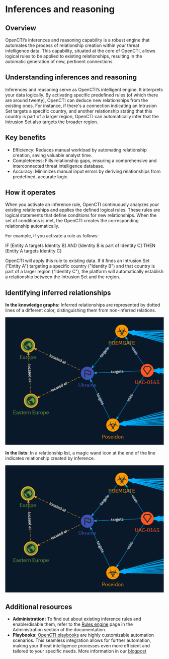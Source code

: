 # Inferences and reasoning

## Overview

OpenCTI’s inferences and reasoning capability is a robust engine that automates the process of relationship creation within your threat intelligence data. This capability, situated at the core of OpenCTI, allows logical rules to be applied to existing relationships, resulting in the automatic generation of new, pertinent connections.


## Understanding inferences and reasoning

Inferences and reasoning serve as OpenCTI’s intelligent engine. It interprets your data logically. By activating specific predefined rules (of which there are around twenty), OpenCTI can deduce new relationships from the existing ones. For instance, if there's a connection indicating an Intrusion Set targets a specific country, and another relationship stating that this country is part of a larger region, OpenCTI can automatically infer that the Intrusion Set also targets the broader region.


## Key benefits

- Efficiency: Reduces manual workload by automating relationship creation, saving valuable analyst time.
- Completeness: Fills relationship gaps, ensuring a comprehensive and interconnected threat intelligence database.
- Accuracy: Minimizes manual input errors by deriving relationships from predefined, accurate logic.


## How it operates

When you activate an inference rule, OpenCTI continuously analyzes your existing relationships and applies the defined logical rules. These rules are logical statements that define conditions for new relationships. When the set of conditions is met, the OpenCTI creates the corresponding relationship automatically.

For example, if you activate a rule as follows:

IF [Entity A targets Identity B] AND [Identity B is part of Identity C]
THEN [Entity A targets Identity C]

OpenCTI will apply this rule to existing data. If it finds an Intrusion Set ("Entity A") targeting a specific country ("Identity B") and that country is part of a larger region ("Identity C"), the platform will automatically establish a relationship between the Intrusion Set and the region.


## Identifying inferred relationships

**In the knowledge graphs:** Inferred relationships are represented by dotted lines of a different color, distinguishing them from non-inferred relations.

![Inferred_relationships_in_graph](assets/inferred-rel-in-graph.png)

**In the lists:** In a relationship list, a magic wand icon at the end of the line indicates relationship created by inference.

![Inferred_relationships_in_list](assets/inferred-rel-in-graph.png)


## Additional resources

- **Administration:** To find out about existing inference rules and enable/disable them, refer to the [Rules engine](../administration/reasoning.md) page in the Administration section of the documentation.
- **Playbooks:** [OpenCTI playbooks](automation.md) are highly customizable automation scenarios. This seamless integration allows for further automation, making your threat intelligence processes even more efficient and tailored to your specific needs. More information in our [blogpost](https://blog.filigran.io/introducing-threat-intelligence-automation-and-playbooks-in-opencti-b9e2f9483aba)